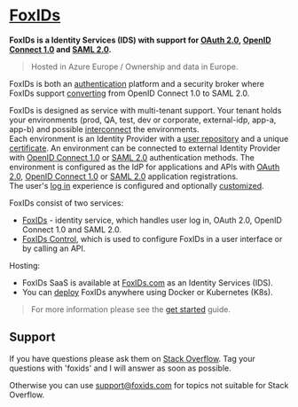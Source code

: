 # [FoxIDs](https://www.foxids.com)


**FoxIDs is a Identity Services (IDS) with support for [OAuth 2.0](https://www.foxids.com/docs/oauth-2.0), [OpenID Connect 1.0](https://www.foxids.com/docs/oidc) and [SAML 2.0](https://www.foxids.com/docs/saml-2.0).**

> Hosted in Azure Europe / Ownership and data in Europe.

FoxIDs is both an [authentication](https://www.foxids.com/docs/login) platform and a security broker where FoxIDs support [converting](https://www.foxids.com/docs/bridge) from OpenID Connect 1.0 to SAML 2.0.

FoxIDs is designed as service with multi-tenant support. Your tenant holds your environments (prod, QA, test, dev or corporate, external-idp, app-a, app-b) and possible [interconnect](https://www.foxids.com/docs/howto-environmentlink-foxids) the environments.  
Each environment is an Identity Provider with a [user repository](https://www.foxids.com/docs/users) and a unique [certificate](https://www.foxids.com/docs/certificates). 
An environment can be connected to external Identity Provider with [OpenID Connect 1.0](https://www.foxids.com/docs/auth-method-oidc) or [SAML 2.0](https://www.foxids.com/docs/auth-method-saml-2.0) authentication methods. 
The environment is configured as the IdP for applications and APIs with [OAuth 2.0](https://www.foxids.com/docs/app-reg-oauth-2.0), [OpenID Connect 1.0](https://www.foxids.com/docs/app-reg-oidc) or [SAML 2.0](https://www.foxids.com/docs/app-reg-saml-2.0) application registrations.  
The user's [log in](https://www.foxids.com/docs/login) experience is configured and optionally [customized](https://www.foxids.com/docs/customization).

FoxIDs consist of two services:

- [FoxIDs](https://www.foxids.com/docs/connections) - identity service, which handles user log in, OAuth 2.0, OpenID Connect 1.0 and SAML 2.0.
- [FoxIDs Control](https://www.foxids.com/docs/control), which is used to configure FoxIDs in a user interface or by calling an API.

Hosting:

- FoxIDs SaaS is available at [FoxIDs.com](https://www.foxids.com/action/createtenant) as an Identity Services (IDS).  
- You can [deploy](https://www.foxids.com/docs/deployment) FoxIDs anywhere using Docker or Kubernetes (K8s).

> For more information please see the [get started](https://www.foxids.com/docs/get-started) guide.

## Support

If you have questions please ask them on [Stack Overflow](https://stackoverflow.com/questions/tagged/foxids). Tag your questions with 'foxids' and I will answer as soon as possible.

Otherwise you can use [support@foxids.com](mailto:support@foxids.com) for topics not suitable for Stack Overflow.
